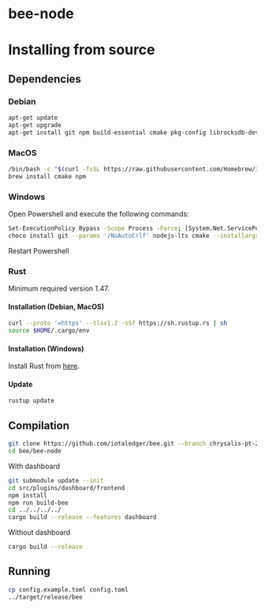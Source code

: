 # bee-node

# Installing from source

## Dependencies

### Debian

```sh
apt-get update
apt-get upgrade
apt-get install git npm build-essential cmake pkg-config librocksdb-dev llvm clang libclang-dev libssl-dev
```

### MacOS

```sh
/bin/bash -c "$(curl -fsSL https://raw.githubusercontent.com/Homebrew/install/HEAD/install.sh)"
brew install cmake npm
```

### Windows

Open Powershell and execute the following commands:
```sh
Set-ExecutionPolicy Bypass -Scope Process -Force; [System.Net.ServicePointManager]::SecurityProtocol = [System.Net.ServicePointManager]::SecurityProtocol -bor 3072; iex ((New-Object System.Net.WebClient).DownloadString('https://chocolatey.org/install.ps1'))
choco install git --params '/NoAutoCrlf' nodejs-lts cmake --installargs 'ADD_CMAKE_TO_PATH=System' llvm
```
Restart Powershell

### Rust

Minimum required version 1.47.

#### Installation (Debian, MacOS)

```sh
curl --proto '=https' --tlsv1.2 -sSf https://sh.rustup.rs | sh
source $HOME/.cargo/env
```

#### Installation (Windows)

Install Rust from [here](https://www.rust-lang.org/learn/get-started).

#### Update

```sh
rustup update
```

## Compilation

```sh
git clone https://github.com/iotaledger/bee.git --branch chrysalis-pt-2
cd bee/bee-node
```

With dashboard

```sh
git submodule update --init
cd src/plugins/dashboard/frontend
npm install
npm run build-bee
cd ../../../../
cargo build --release --features dashboard
```

Without dashboard
```sh
cargo build --release
```

## Running

```sh
cp config.example.toml config.toml
../target/release/bee
```
